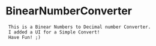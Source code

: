 # BinearNumberConverter

     This is a Binear Numbers to Decimal number Converter.
     I added a UI for a Simple Convert!
     Have Fun! ;) 

